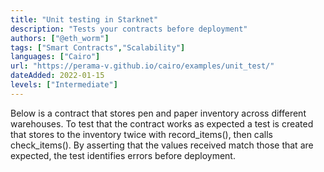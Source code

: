 ```yaml
---
title: "Unit testing in Starknet"
description: "Tests your contracts before deployment"
authors: ["@eth_worm"]
tags: ["Smart Contracts","Scalability"]
languages: ["Cairo"]
url: "https://perama-v.github.io/cairo/examples/unit_test/"
dateAdded: 2022-01-15
levels: ["Intermediate"]
---
```


Below is a contract that stores pen and paper inventory across different warehouses. To test that the contract works as expected a test is created that stores to the inventory twice with record_items(), then calls check_items(). By asserting that the values received match those that are expected, the test identifies errors before deployment.